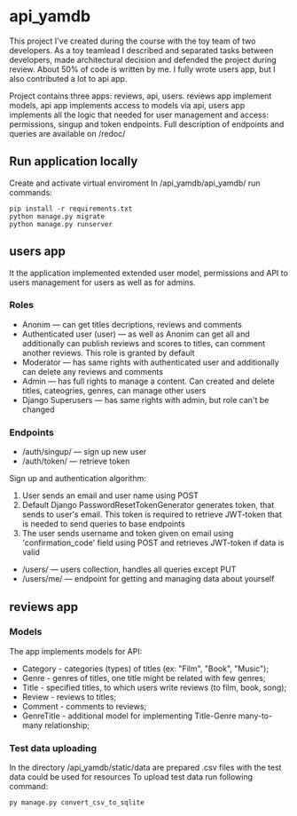 # api_yamdb
This project I've created during the course with the toy team of two developers. As a toy teamlead I described and separated tasks between developers, made architectural decision and defended the project during review. About 50% of code is written by me. I fully wrote users app, but I also contributed a lot to api app.

Project contains three apps: reviews, api, users. reviews app implement models, api app implements access to models via api, users app implements all the logic that needed for user management and access: permissions, singup and token endpoints. Full description of endpoints and queries are available on /redoc/

## Run application locally
Create and activate virtual enviroment
In /api_yamdb/api_yamdb/ run commands:
```
pip install -r requirements.txt
python manage.py migrate
python manage.py runserver
```

## users app
It the application implemented extended user model, permissions and API to users management for users as well as for admins.

### Roles
- Anonim — can get titles decriptions, reviews and comments
- Authenticated user (user) — as well as Anonim can get all and additionally can publish reviews and scores to titles, can comment another reviews. This role is granted by default
- Moderator — has same rights with authenticated user and additionally can delete any reviews and comments
- Admin — has full rights to manage a content. Can created and delete titles, cateogries, genres, can manage other users
- Django Superusers — has same rights with admin, but role can't be changed

### Endpoints

- /auth/singup/ — sign up new user
- /auth/token/ — retrieve token

Sign up and authentication algorithm:
1. User sends an email and user name using POST
2. Default Django PasswordResetTokenGenerator generates token, that sends to user's email. This token is required to retrieve JWT-token that is needed to send queries to base endpoints
3. The user sends username and token given on email using 'confirmation_code' field using POST and retrieves JWT-token if data is valid

- /users/ — users collection, handles all queries except PUT
- /users/me/ — endpoint for getting and managing data about yourself

## reviews app

### Models
The app implements models for API:
- Category - categories (types) of titles (ex: "Film", "Book", "Music");
- Genre - genres of titles, one title might be related with few genres;
- Title - specified titles, to which users write reviews (to film, book, song);
- Review - reviews to titles;
- Comment - comments to reviews;
- GenreTitle - additional model for implementing Title-Genre many-to-many relationship;

### Test data uploading
In the directory /api_yamdb/static/data are prepared .csv files with the test data could be used for resources
To upload test data run following command:
```
py manage.py convert_csv_to_sqlite
```
